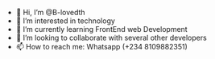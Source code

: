 - 👋 Hi, I’m @B-lovedth
- 👀 I’m interested in technology 
- 🌱 I’m currently learning FrontEnd web Development
- 💞️ I’m looking to collaborate with several other developers 
- 📫 How to reach me: Whatsapp (+234 8109882351)

<!---
B-lovedth/B-lovedth is a ✨ special ✨ repository because its `README.md` (this file) appears on your GitHub profile.
You can click the Preview link to take a look at your changes.
--->
